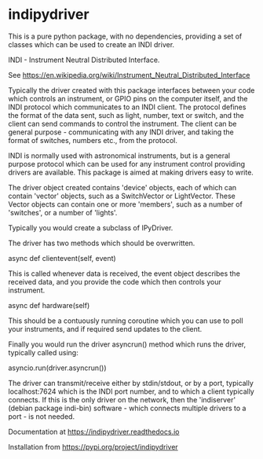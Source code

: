 # indipydriver

This is a pure python package, with no dependencies, providing a set of classes which can be used to create an INDI driver.

INDI - Instrument Neutral Distributed Interface.

See https://en.wikipedia.org/wiki/Instrument_Neutral_Distributed_Interface

Typically the driver created with this package interfaces between your code which controls an instrument, or GPIO pins on the computer itself, and the INDI protocol which communicates to an INDI client. The protocol defines the format of the data sent, such as light, number, text or switch, and the client can send commands to control the instrument.  The client can be general purpose - communicating with any INDI driver, and taking the format of switches, numbers etc., from the protocol.

INDI is normally used with astronomical instruments, but is a general purpose protocol which can be used for any instrument control providing drivers are available. This package is aimed at making drivers easy to write.

The driver object created contains 'device' objects, each of which can contain 'vector' objects, such as a SwitchVector or LightVector. These Vector objects can contain one or more 'members', such as a number of 'switches', or a number of 'lights'.

Typically you would create a subclass of IPyDriver.

The driver has two methods which should be overwritten.

async def clientevent(self, event)

This is called whenever data is received, the event object describes the received data, and you provide the code which then controls your instrument.

async def hardware(self)

This should be a contuously running coroutine which you can use to poll your instruments, and if required send updates to the client.

Finally you would run the driver asyncrun() method which runs the driver, typically called using:

asyncio.run(driver.asyncrun())

The driver can transmit/receive either by stdin/stdout, or by a port, typically localhost:7624 which is the INDI port number, and to which a client typically connects. If this is the only driver on the network, then the 'indiserver' (debian package indi-bin) software - which connects multiple drivers to a port - is not needed.

Documentation at https://indipydriver.readthedocs.io

Installation from https://pypi.org/project/indipydriver
